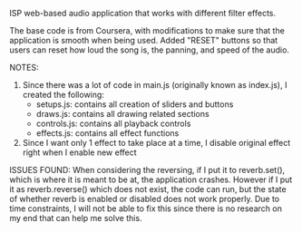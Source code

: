 ISP web-based audio application that works with different filter effects.

The base code is from Coursera, with modifications to make sure that the application is smooth when being used.
Added "RESET" buttons so that users can reset how loud the song is, the panning, and speed of the audio.

NOTES:
1. Since there was a lot of code in main.js (originally known as index.js), I created the following:
    - setups.js: contains all creation of sliders and buttons
    - draws.js: contains all drawing related sections
    - controls.js: contains all playback controls
    - effects.js: contains all effect functions
2. Since I want only 1 effect to take place at a time, I disable original effect right when I enable new effect

ISSUES FOUND:
When considering the reversing, if I put it to reverb.set(), which is where it is meant to be at, the application crashes. However if I put it as reverb.reverse() which does not exist, the code can run, but the state of whether reverb is enabled or disabled does not work properly. Due to time constraints, I will not be able to fix this since there is no research on my end that can help me solve this.